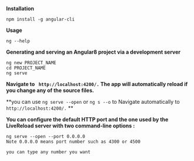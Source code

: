 

**Installation**

``` 
npm install -g angular-cli 
```

**Usage**

```
ng --help 
```

**Generating and serving an Angular8 project via a development server**

```
ng new PROJECT_NAME
cd PROJECT_NAME
ng serve
```
**Navigate to ``` http://localhost:4200/.``` The app will automatically reload if you change any of the source files.**

**you can use ``` ng serve --open ``` or ``` ng s --o ``` to Navigate automatically to ``` http://localhost:4200/.```  **

**You can configure the default HTTP port and the one used by the LiveReload server with two command-line options :**

```
ng serve --open --port 0.0.0.0
Note 0.0.0.0 means port number such as 4300 or 4500 

you can type any number you want 
```
